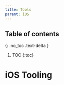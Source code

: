 ```yaml
---
title: Tools
parent: iOS
---
```


## Table of contents
{: .no_toc .text-delta }

1. TOC
{:toc}

<!--- Everything above this is generated --->

# iOS Tooling
